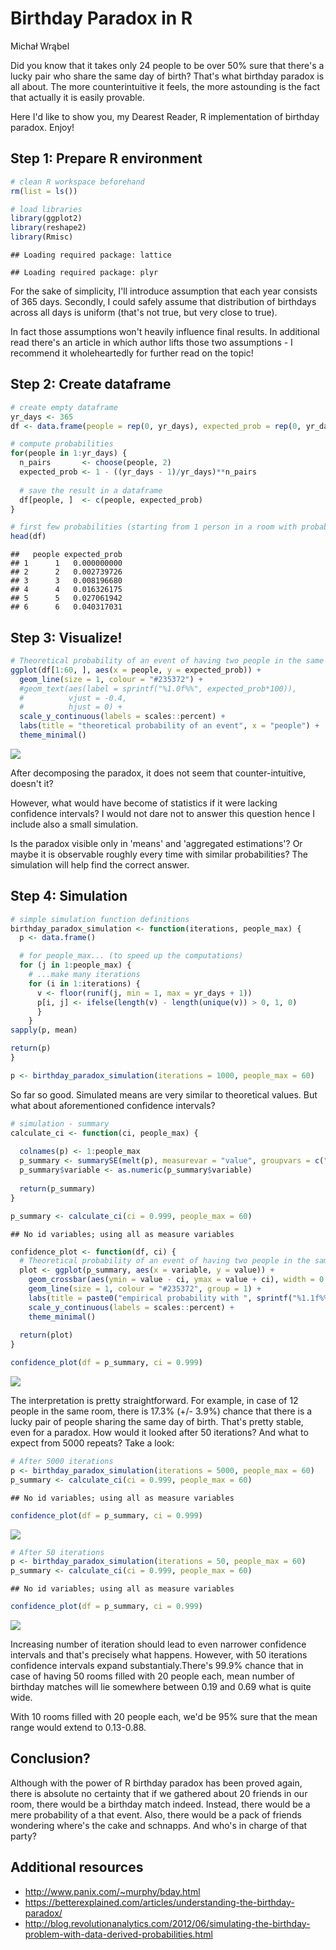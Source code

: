 Birthday Paradox in R
================
Michał Wrąbel

Did you know that it takes only 24 people to be over 50% sure that there's a lucky pair who share the same day of birth? That's what birthday paradox is all about. The more counterintuitive it feels, the more astounding is the fact that actually it is easily provable.

Here I'd like to show you, my Dearest Reader, R implementation of birthday paradox. Enjoy!

Step 1: Prepare R environment
-----------------------------

``` r
# clean R workspace beforehand
rm(list = ls())

# load libraries
library(ggplot2)
library(reshape2)
library(Rmisc)
```

    ## Loading required package: lattice

    ## Loading required package: plyr

For the sake of simplicity, I'll introduce assumption that each year consists of 365 days. Secondly, I could safely assume that distribution of birthdays across all days is uniform (that's not true, but very close to true).

In fact those assumptions won't heavily influence final results. In additional read there's an article in which author lifts those two assumptions - I recommend it wholeheartedly for further read on the topic!

Step 2: Create dataframe
------------------------

``` r
# create empty dataframe
yr_days <- 365
df <- data.frame(people = rep(0, yr_days), expected_prob = rep(0, yr_days))

# compute probabilities
for(people in 1:yr_days) {
  n_pairs       <- choose(people, 2)
  expected_prob <- 1 - ((yr_days - 1)/yr_days)**n_pairs
  
  # save the result in a dataframe
  df[people, ]  <- c(people, expected_prob)
}

# first few probabilities (starting from 1 person in a room with probability equal 0.00)
head(df)
```

    ##   people expected_prob
    ## 1      1   0.000000000
    ## 2      2   0.002739726
    ## 3      3   0.008196680
    ## 4      4   0.016326175
    ## 5      5   0.027061942
    ## 6      6   0.040317031

Step 3: Visualize!
------------------

``` r
# Theoretical probability of an event of having two people in the same room sharing same date of birth
ggplot(df[1:60, ], aes(x = people, y = expected_prob)) +
  geom_line(size = 1, colour = "#235372") +
  #geom_text(aes(label = sprintf("%1.0f%%", expected_prob*100)),
  #          vjust = -0.4,
  #          hjust = 0) +
  scale_y_continuous(labels = scales::percent) +
  labs(title = "theoretical probability of an event", x = "people") +
  theme_minimal()
```

![](birthday-paradox_files/figure-markdown_github/unnamed-chunk-3-1.png)

After decomposing the paradox, it does not seem that counter-intuitive, doesn't it?

However, what would have become of statistics if it were lacking confidence intervals? I would not dare not to answer this question hence I include also a small simulation.

Is the paradox visible only in 'means' and 'aggregated estimations'? Or maybe it is observable roughly every time with similar probabilities? The simulation will help find the correct answer.

Step 4: Simulation
------------------

``` r
# simple simulation function definitions
birthday_paradox_simulation <- function(iterations, people_max) {
  p <- data.frame()

  # for people_max... (to speed up the computations)
  for (j in 1:people_max) {
    # ...make many iterations 
    for (i in 1:iterations) {
      v <- floor(runif(j, min = 1, max = yr_days + 1))
      p[i, j] <- ifelse(length(v) - length(unique(v)) > 0, 1, 0)
      }
    }
sapply(p, mean)

return(p)
}

p <- birthday_paradox_simulation(iterations = 1000, people_max = 60)
```

So far so good. Simulated means are very similar to theoretical values. But what about aforementioned confidence intervals?

``` r
# simulation - summary
calculate_ci <- function(ci, people_max) {
  
  colnames(p) <- 1:people_max
  p_summary <- summarySE(melt(p), measurevar = "value", groupvars = c("variable"), conf.interval = ci)
  p_summary$variable <- as.numeric(p_summary$variable)
  
  return(p_summary)
}

p_summary <- calculate_ci(ci = 0.999, people_max = 60)
```

    ## No id variables; using all as measure variables

``` r
confidence_plot <- function(df, ci) {
  # Theoretical probability of an event of having two people in the same room sharing same date of birth with confidence intervals
  plot <- ggplot(p_summary, aes(x = variable, y = value)) +
    geom_crossbar(aes(ymin = value - ci, ymax = value + ci), width = 0.75, fatten = 2.5, colour = "#459ad1") +
    geom_line(size = 1, colour = "#235372", group = 1) +
    labs(title = paste0("empirical probability with ", sprintf("%1.1f%%", ci * 100), " confidence intervals"), x = "people", y = "expected_prob") +
    scale_y_continuous(labels = scales::percent) +
    theme_minimal()
  
  return(plot)
}

confidence_plot(df = p_summary, ci = 0.999)
```

![](birthday-paradox_files/figure-markdown_github/unnamed-chunk-5-1.png)

The interpretation is pretty straightforward. For example, in case of 12 people in the same room, there is 17.3% (+/- 3.9%) chance that there is a lucky pair of people sharing the same day of birth. That's pretty stable, even for a paradox. How would it looked after 50 iterations? And what to expect from 5000 repeats? Take a look:

``` r
# After 5000 iterations
p <- birthday_paradox_simulation(iterations = 5000, people_max = 60)
p_summary <- calculate_ci(ci = 0.999, people_max = 60)
```

    ## No id variables; using all as measure variables

``` r
confidence_plot(df = p_summary, ci = 0.999)
```

![](birthday-paradox_files/figure-markdown_github/unnamed-chunk-6-1.png)

``` r
# After 50 iterations
p <- birthday_paradox_simulation(iterations = 50, people_max = 60)
p_summary <- calculate_ci(ci = 0.999, people_max = 60)
```

    ## No id variables; using all as measure variables

``` r
confidence_plot(df = p_summary, ci = 0.999)
```

![](birthday-paradox_files/figure-markdown_github/unnamed-chunk-6-2.png)

Increasing number of iteration should lead to even narrower confidence intervals and that's precisely what happens. However, with 50 iterations confidence intervals expand substantialy.There's 99.9% chance that in case of having 50 rooms filled with 20 people each, mean number of birthday matches will lie somewhere between 0.19 and 0.69 what is quite wide.

With 10 rooms filled with 20 people each, we'd be 95% sure that the mean range would extend to 0.13-0.88.

Conclusion?
-----------

Although with the power of R birthday paradox has been proved again, there is absolute no certainty that if we gathered about 20 friends in our room, there would be a birthday match indeed. Instead, there would be a mere probability of a that event. Also, there would be a pack of friends wondering where's the cake and schnapps. And who's in charge of that party?

Additional resources
--------------------

-   <http://www.panix.com/~murphy/bday.html>
-   <https://betterexplained.com/articles/understanding-the-birthday-paradox/>
-   <http://blog.revolutionanalytics.com/2012/06/simulating-the-birthday-problem-with-data-derived-probabilities.html>
